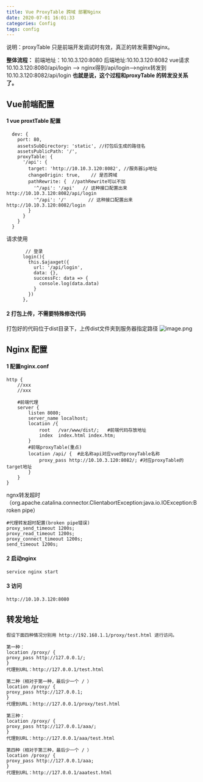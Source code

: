 ```yaml
---
title: Vue ProxyTable 跨域 部署Nginx
date: 2020-07-01 16:01:33
categories: Config
tags: config
---
```


<meta name="referrer" content="no-referrer" />


说明：proxyTable 只是前端开发调试时有效，真正的转发需要Nginx。

**整体流程：**
前端地址：10.10.3.120:8080  后端地址:10.10.3.120:8082
vue请求 10.10.3.120:8080/api/login --> nginx得到/api/login-->nginx转发到10.10.3.120:8082/api/login
**也就是说，这个过程和proxyTable 的转发没关系了。**

## Vue前端配置
#### 1 vue proxtTable 配置
```
  dev: {
    port: 80,
    assetsSubDirectory: 'static', //打包后生成的路径名
    assetsPublicPath: '/',
    proxyTable: {
      '/api': {
        target: 'http://10.10.3.120:8082', //服务器ip地址
        changeOrigin: true,    // 是否跨域
        pathRewrite: {  //pathRewrite可以不加
          '^/api': '/api'   // 这种接口配置出来     http://10.10.3.120:8082/api/login
          '^/api': '/'        // 这种接口配置出来      http://10.10.3.120:8082/login
        }
      }
    }
  }
```
 请求使用
```
       // 登录
      login(){
        this.$ajaxget({
          url: '/api/login',
          data: {},
          successFc: data => {
            console.log(data.data)
          }
        })
      },
```
#### 2 打包上传，不需要特殊修改代码
打包好的代码位于dist目录下，上传dist文件夹到服务器指定路径
![image.png](https://upload-images.jianshu.io/upload_images/2803682-1435266efc15e819.png?imageMogr2/auto-orient/strip%7CimageView2/2/w/1240)

## Nginx 配置
#### 1 配置nginx.conf
```
http {
	//xxx
	//xxx
	
    #前端代理
    server {
        listen 8080;
        server_name localhost;
        location /{
            root   /var/www/dist/;   #前端代码存放地址
            index  index.html index.htm;
        }
        #前端proxyTable(重点)
        location /api/ {  #此名称api对应vue的proxyTable名称
            proxy_pass http://10.10.3.120:8082/; #对应proxyTable的target地址
        }
    }
}
```
ngnx转发超时（org.apache.catalina.connector.ClientabortException:java.io.IOException:Broken pipe）

```
#代理转发超时配置(broken pipe错误)
proxy_send_timeout 1200s;
proxy_read_timeout 1200s;
proxy_connect_timeout 1200s;
send_timeout 1200s;
```

#### 2 启动nginx

```
service nginx start
```
#### 3 访问
```
http://10.10.3.120:8080
```



## 转发地址

```
假设下面四种情况分别用 http://192.168.1.1/proxy/test.html 进行访问。

第一种：
location /proxy/ {
proxy_pass http://127.0.0.1/;
}
代理到URL：http://127.0.0.1/test.html

第二种（相对于第一种，最后少一个 / ）
location /proxy/ {
proxy_pass http://127.0.0.1;
}
代理到URL：http://127.0.0.1/proxy/test.html

第三种：
location /proxy/ {
proxy_pass http://127.0.0.1/aaa/;
}
代理到URL：http://127.0.0.1/aaa/test.html

第四种（相对于第三种，最后少一个 / ）
location /proxy/ {
proxy_pass http://127.0.0.1/aaa;
}
代理到URL：http://127.0.0.1/aaatest.html

```

